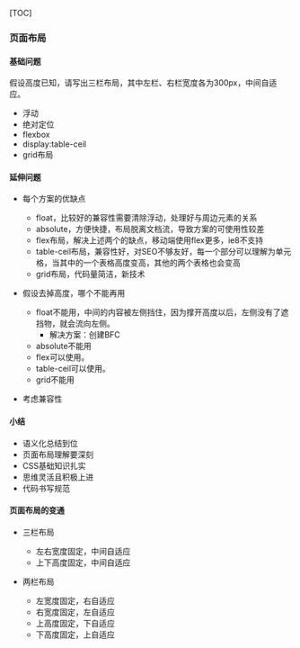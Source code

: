[TOC]

### 页面布局

#### 基础问题

假设高度已知，请写出三栏布局，其中左栏、右栏宽度各为300px，中间自适应。

+ 浮动
+ 绝对定位
+ flexbox
+ display:table-ceil
+ grid布局

#### 延伸问题
+ 每个方案的优缺点

    + float，比较好的兼容性需要清除浮动，处理好与周边元素的关系
    + absolute，方便快捷，布局脱离文档流，导致方案的可使用性较差
    + flex布局，解决上述两个的缺点，移动端使用flex更多，ie8不支持
    + table-ceil布局，兼容性好，对SEO不够友好，每一个部分可以理解为单元格，当其中的一个表格高度变高，其他的两个表格也会变高
    + grid布局，代码量简洁，新技术

+ 假设去掉高度，哪个不能再用

    + float不能用，中间的内容被左侧挡住，因为撑开高度以后，左侧没有了遮挡物，就会流向左侧。
        +   解决方案：创建BFC
    + absolute不能用
    + flex可以使用。
    + table-ceil可以使用。
    + grid不能用

+ 考虑兼容性

#### 小结
+ 语义化总结到位
+ 页面布局理解要深刻
+ CSS基础知识扎实
+ 思维灵活且积极上进
+ 代码书写规范

#### 页面布局的变通
+ 三栏布局

    + 左右宽度固定，中间自适应
    + 上下高度固定，中间自适应

+ 两栏布局

    + 左宽度固定，右自适应
    + 右宽度固定，左自适应
    + 上高度固定，下自适应
    + 下高度固定，上自适应
